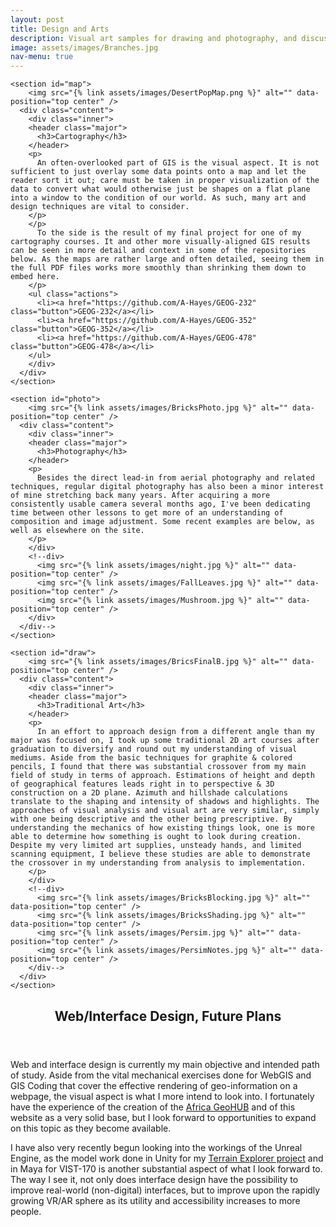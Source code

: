 ```yaml
---
layout: post
title: Design and Arts
description: Visual art samples for drawing and photography, and discussions on experience in other mediums.
image: assets/images/Branches.jpg
nav-menu: true
---
```


<div id="main">

  <section id="items" class="spotlights">
  
    <section id="map">
        <img src="{% link assets/images/DesertPopMap.png %}" alt="" data-position="top center" />
      <div class="content">
        <div class="inner">
        <header class="major">
          <h3>Cartography</h3>
        </header>
        <p>
          An often-overlooked part of GIS is the visual aspect. It is not sufficient to just overlay some data points onto a map and let the reader sort it out; care must be taken in proper visualization of the data to convert what would otherwise just be shapes on a flat plane into a window to the condition of our world. As such, many art and design techniques are vital to consider. 
        </p>
        </p>
          To the side is the result of my final project for one of my cartography courses. It and other more visually-aligned GIS results can be seen in more detail and context in some of the repositories below. As the maps are rather large and often detailed, seeing them in the full PDF files works more smoothly than shrinking them down to embed here. 
        </p>
        <ul class="actions">
          <li><a href="https://github.com/A-Hayes/GEOG-232" class="button">GEOG-232</a></li>
          <li><a href="https://github.com/A-Hayes/GEOG-352" class="button">GEOG-352</a></li>
          <li><a href="https://github.com/A-Hayes/GEOG-478" class="button">GEOG-478</a></li>
        </ul>
        </div>
      </div>
    </section>
    
    <section id="photo">
        <img src="{% link assets/images/BricksPhoto.jpg %}" alt="" data-position="top center" />
      <div class="content">
        <div class="inner">
        <header class="major">
          <h3>Photography</h3>
        </header>
        <p>
          Besides the direct lead-in from aerial photography and related techniques, regular digital photography has also been a minor interest of mine stretching back many years. After acquiring a more consistently usable camera several months ago, I've been dedicating time between other lessons to get more of an understanding of composition and image adjustment. Some recent examples are below, as well as elsewhere on the site. 
        </p>
        </div>
        <!--div>
          <img src="{% link assets/images/night.jpg %}" alt="" data-position="top center" />
          <img src="{% link assets/images/FallLeaves.jpg %}" alt="" data-position="top center" />
          <img src="{% link assets/images/Mushroom.jpg %}" alt="" data-position="top center" />
        </div>
      </div-->
    </section>
    
    <section id="draw">
        <img src="{% link assets/images/BricsFinalB.jpg %}" alt="" data-position="top center" />
      <div class="content">
        <div class="inner">
        <header class="major">
          <h3>Traditional Art</h3>
        </header>
        <p>
          In an effort to approach design from a different angle than my major was focused on, I took up some traditional 2D art courses after graduation to diversify and round out my understanding of visual mediums. Aside from the basic techniques for graphite & colored pencils, I found that there was substantial crossover from my main field of study in terms of approach. Estimations of height and depth of geographical features leads right in to perspective & 3D construction on a 2D plane. Azimuth and hillshade calculations translate to the shaping and intensity of shadows and highlights. The approaches of visual analysis and visual art are very similar, simply with one being descriptive and the other being prescriptive. By understanding the mechanics of how existing things look, one is more able to determine how something is ought to look during creation. Despite my very limited art supplies, unsteady hands, and limited scanning equipment, I believe these studies are able to demonstrate the crossover in my understanding from analysis to implementation. 
        </p>
        </div>
        <!--div>
          <img src="{% link assets/images/BricksBlocking.jpg %}" alt="" data-position="top center" />
          <img src="{% link assets/images/BricksShading.jpg %}" alt="" data-position="top center" />
          <img src="{% link assets/images/Persim.jpg %}" alt="" data-position="top center" />
          <img src="{% link assets/images/PersimNotes.jpg %}" alt="" data-position="top center" />
        </div-->
      </div>
    </section>
  
  </section>
  
  <section id="webinter">
    <div class="inner">
      <header class="major">
        <h2>Web/Interface Design, Future Plans</h2>
      </header>
      <p>
        Web and interface design is currently my main objective and intended path of study. Aside from the vital mechanical exercises done for WebGIS and GIS Coding that cover the effective rendering of geo-information on a webpage, the visual aspect is what I more intend to look into. I fortunately have the experience of the creation of the <a href="https://a-hayes.github.io/GISTech.html#geohub">Africa GeoHUB</a> and of this website as a very solid base, but I look forward to opportunities to expand on this topic as they become available.
      </p>
      <p>
        I have also very recently begun looking into the workings of the Unreal Engine, as the model work done in Unity for my <a href="https://a-hayes.github.io/GISTech.html#bridge">Terrain Explorer project</a> and in Maya for VIST-170 is another substantial aspect of what I look forward to. The way I see it, not only does interface design have the possibility to improve real-world (non-digital) interfaces, but to improve upon the rapidly growing VR/AR sphere as its utility and accessibility increases to more people. 
      </p>
    </div>
  </section>
  
</div>
